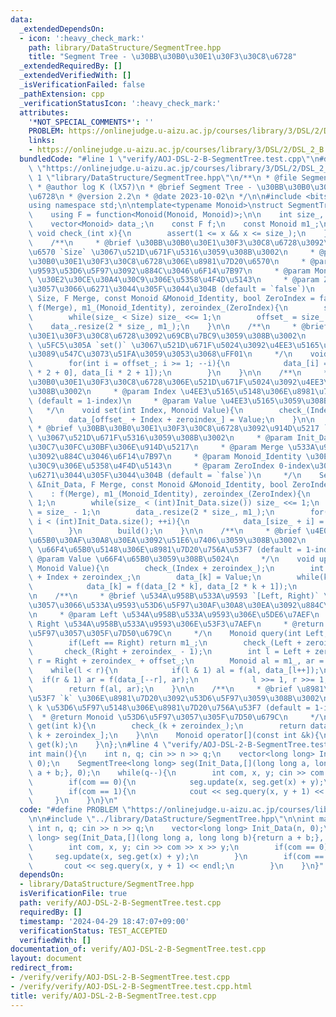 ```yaml
---
data:
  _extendedDependsOn:
  - icon: ':heavy_check_mark:'
    path: library/DataStructure/SegmentTree.hpp
    title: "Segment Tree - \u30BB\u30B0\u30E1\u30F3\u30C8\u6728"
  _extendedRequiredBy: []
  _extendedVerifiedWith: []
  _isVerificationFailed: false
  _pathExtension: cpp
  _verificationStatusIcon: ':heavy_check_mark:'
  attributes:
    '*NOT_SPECIAL_COMMENTS*': ''
    PROBLEM: https://onlinejudge.u-aizu.ac.jp/courses/library/3/DSL/2/DSL_2_B
    links:
    - https://onlinejudge.u-aizu.ac.jp/courses/library/3/DSL/2/DSL_2_B
  bundledCode: "#line 1 \"verify/AOJ-DSL-2-B-SegmentTree.test.cpp\"\n#define PROBLEM\
    \ \"https://onlinejudge.u-aizu.ac.jp/courses/library/3/DSL/2/DSL_2_B\"\n\n#line\
    \ 1 \"library/DataStructure/SegmentTree.hpp\"\n/**\n * @file SegmentTree.hpp\n\
    \ * @author log K (lX57)\n * @brief Segment Tree - \u30BB\u30B0\u30E1\u30F3\u30C8\
    \u6728\n * @version 2.2\n * @date 2023-10-02\n */\n\n#include <bits/stdc++.h>\n\
    using namespace std;\n\ntemplate<typename Monoid>\nstruct SegmentTree{\n    private:\n\
    \    using F = function<Monoid(Monoid, Monoid)>;\n\n    int size_, offset_, zeroindex_;\n\
    \    vector<Monoid> data_;\n    const F f;\n    const Monoid m1_;\n\n    inline\
    \ void check_(int x){\n        assert(1 <= x && x <= size_);\n    }\n\n    public:\n\
    \    /**\n     * @brief \u30BB\u30B0\u30E1\u30F3\u30C8\u6728\u3092\u8981\u7D20\
    \u6570 `Size` \u3067\u521D\u671F\u5316\u3059\u308B\u3002\n     * @param Size \u30BB\
    \u30B0\u30E1\u30F3\u30C8\u6728\u306E\u8981\u7D20\u6570\n     * @param Merge \u533A\
    \u9593\u53D6\u5F97\u3092\u884C\u3046\u6F14\u7B97\n     * @param Monoid_Identity\
    \ \u30E2\u30CE\u30A4\u30C9\u306E\u5358\u4F4D\u5143\n     * @param ZeroIndex 0-index\u3068\
    \u3057\u3066\u6271\u3044\u305F\u3044\u304B (default = `false`)\n     */\n    SegmentTree(int\
    \ Size, F Merge, const Monoid &Monoid_Identity, bool ZeroIndex = false)\n    :\
    \ f(Merge), m1_(Monoid_Identity), zeroindex_(ZeroIndex){\n        size_ = 1;\n\
    \        while(size_ < Size) size_ <<= 1;\n        offset_ = size_ - 1;\n    \
    \    data_.resize(2 * size_, m1_);\n    }\n\n    /**\n     * @brief \u30BB\u30B0\
    \u30E1\u30F3\u30C8\u6728\u3092\u69CB\u7BC9\u3059\u308B\u3002\n     * @attention\
    \ \u5FC5\u305A `set()` \u3067\u521D\u671F\u5024\u3092\u4EE3\u5165\u3057\u3066\u304B\
    \u3089\u547C\u3073\u51FA\u3059\u3053\u3068\uFF01\n     */\n    void build(){\n\
    \        for(int i = offset_; i >= 1; --i){\n            data_[i] = f(data_[i\
    \ * 2 + 0], data_[i * 2 + 1]);\n        }\n    }\n\n    /**\n     * @brief \u30BB\
    \u30B0\u30E1\u30F3\u30C8\u6728\u306E\u521D\u671F\u5024\u3092\u4EE3\u5165\u3059\
    \u308B\u3002\n     * @param Index \u4EE3\u5165\u5148\u306E\u8981\u7D20\u756A\u53F7\
    \ (default = 1-index)\n     * @param Value \u4EE3\u5165\u3059\u308B\u5024\n  \
    \   */\n    void set(int Index, Monoid Value){\n        check_(Index + zeroindex_);\n\
    \        data_[offset_ + Index + zeroindex_] = Value;\n    }\n\n    /**\n    \
    \ * @brief \u30BB\u30B0\u30E1\u30F3\u30C8\u6728\u3092\u914D\u5217 `Init_Data`\
    \ \u3067\u521D\u671F\u5316\u3059\u308B\u3002\n     * @param Init_Data \u521D\u671F\
    \u30C7\u30FC\u30BF\u306E\u914D\u5217\n     * @param Merge \u533A\u9593\u53D6\u5F97\
    \u3092\u884C\u3046\u6F14\u7B97\n     * @param Monoid_Identity \u30E2\u30CE\u30A4\
    \u30C9\u306E\u5358\u4F4D\u5143\n     * @param ZeroIndex 0-index\u3068\u3057\u3066\
    \u6271\u3044\u305F\u3044\u304B (default = `false`)\n     */\n    SegmentTree(vector<Monoid>\
    \ &Init_Data, F Merge, const Monoid &Monoid_Identity, bool ZeroIndex = false)\n\
    \    : f(Merge), m1_(Monoid_Identity), zeroindex_(ZeroIndex){\n        size_ =\
    \ 1;\n        while(size_ < (int)Init_Data.size()) size_ <<= 1;\n        offset_\
    \ = size_ - 1;\n        data_.resize(2 * size_, m1_);\n        for(int i = 0;\
    \ i < (int)Init_Data.size(); ++i){\n            data_[size_ + i] = Init_Data[i];\n\
    \        }\n        build();\n    }\n\n    /**\n     * @brief \u4E00\u70B9\u66F4\
    \u65B0\u30AF\u30A8\u30EA\u3092\u51E6\u7406\u3059\u308B\u3002\n     * @param Index\
    \ \u66F4\u65B0\u5148\u306E\u8981\u7D20\u756A\u53F7 (default = 1-index)\n     *\
    \ @param Value \u66F4\u65B0\u3059\u308B\u5024\n     */\n    void update(int Index,\
    \ Monoid Value){\n        check_(Index + zeroindex_);\n        int k = offset_\
    \ + Index + zeroindex_;\n        data_[k] = Value;\n        while(k >>= 1){\n\
    \            data_[k] = f(data_[2 * k], data_[2 * k + 1]);\n        }\n    }\n\
    \n    /**\n     * @brief \u534A\u958B\u533A\u9593 `[Left, Right)` \u306B\u5BFE\
    \u3057\u3066\u533A\u9593\u53D6\u5F97\u30AF\u30A8\u30EA\u3092\u884C\u3046\u3002\
    \n     * @param Left \u534A\u958B\u533A\u9593\u306E\u5DE6\u7AEF\n     * @param\
    \ Right \u534A\u958B\u533A\u9593\u306E\u53F3\u7AEF\n     * @return Monoid \u53D6\
    \u5F97\u3057\u305F\u7D50\u679C\n     */\n    Monoid query(int Left, int Right){\n\
    \        if(Left == Right) return m1_;\n        check_(Left + zeroindex_);\n \
    \       check_(Right + zeroindex_ - 1);\n        int l = Left + zeroindex_ + offset_,\
    \ r = Right + zeroindex_ + offset_;\n        Monoid al = m1_, ar = m1_;\n    \
    \    while(l < r){\n            if(l & 1) al = f(al, data_[l++]);\n          \
    \  if(r & 1) ar = f(data_[--r], ar);\n            l >>= 1, r >>= 1;\n        }\n\
    \        return f(al, ar);\n    }\n\n    /**\n     * @brief \u8981\u7D20\u756A\
    \u53F7 `k` \u306E\u8981\u7D20\u3092\u53D6\u5F97\u3059\u308B\u3002\n     * @param\
    \ k \u53D6\u5F97\u5148\u306E\u8981\u7D20\u756A\u53F7 (default = 1-index)\n   \
    \  * @return Monoid \u53D6\u5F97\u3057\u305F\u7D50\u679C\n     */\n    Monoid\
    \ get(int k){\n        check_(k + zeroindex_);\n        return data_[offset_ +\
    \ k + zeroindex_];\n    }\n\n    Monoid operator[](const int &k){\n        return\
    \ get(k);\n    }\n};\n#line 4 \"verify/AOJ-DSL-2-B-SegmentTree.test.cpp\"\n\n\
    int main(){\n    int n, q; cin >> n >> q;\n    vector<long long> Init_Data(n,\
    \ 0);\n    SegmentTree<long long> seg(Init_Data,[](long long a, long long b){return\
    \ a + b;}, 0);\n    while(q--){\n        int com, x, y; cin >> com >> x >> y;\n\
    \        if(com == 0){\n            seg.update(x, seg.get(x) + y);\n        }\n\
    \        if(com == 1){\n            cout << seg.query(x, y + 1) << endl;\n   \
    \     }\n    }\n}\n"
  code: "#define PROBLEM \"https://onlinejudge.u-aizu.ac.jp/courses/library/3/DSL/2/DSL_2_B\"\
    \n\n#include \"../library/DataStructure/SegmentTree.hpp\"\n\nint main(){\n   \
    \ int n, q; cin >> n >> q;\n    vector<long long> Init_Data(n, 0);\n    SegmentTree<long\
    \ long> seg(Init_Data,[](long long a, long long b){return a + b;}, 0);\n    while(q--){\n\
    \        int com, x, y; cin >> com >> x >> y;\n        if(com == 0){\n       \
    \     seg.update(x, seg.get(x) + y);\n        }\n        if(com == 1){\n     \
    \       cout << seg.query(x, y + 1) << endl;\n        }\n    }\n}"
  dependsOn:
  - library/DataStructure/SegmentTree.hpp
  isVerificationFile: true
  path: verify/AOJ-DSL-2-B-SegmentTree.test.cpp
  requiredBy: []
  timestamp: '2024-04-29 18:47:07+09:00'
  verificationStatus: TEST_ACCEPTED
  verifiedWith: []
documentation_of: verify/AOJ-DSL-2-B-SegmentTree.test.cpp
layout: document
redirect_from:
- /verify/verify/AOJ-DSL-2-B-SegmentTree.test.cpp
- /verify/verify/AOJ-DSL-2-B-SegmentTree.test.cpp.html
title: verify/AOJ-DSL-2-B-SegmentTree.test.cpp
---
```

